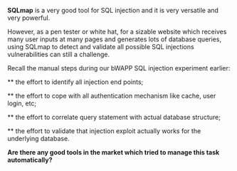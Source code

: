 **SQLmap** is a very good tool for SQL injection and it is very versatile and very powerful.

However, as a pen tester or white hat, for a sizable website which receives many user inputs at many pages and generates lots of database queries, using SQLmap to detect and validate all possible SQL injections vulnerabilities can still a challenge.

Recall the manual steps during our bWAPP SQL injection experiment earlier:

\*\* the effort to identify all injection end points;

\*\* the effort to cope with all authentication mechanism like cache, user login, etc;

\*\* the effort to correlate query statement with actual database structure;

\*\* the effort to validate that injection exploit actually works for the underlying database.

**Are there any good tools in the market which tried to manage this task automatically?**

